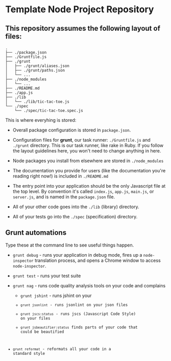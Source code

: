 # Template Node Project Repository

## This repository assumes the following layout of files:

```
.
├── ./package.json
├── ./Gruntfile.js
├── ./grunt
│   ├── ./grunt/aliases.json
│   ├── ./grunt/paths.json
│   └── ...
├── ./node_modules
│   └── ...
├── ./README.md
├── ./app.js
├── ./lib
│   └── ./lib/tic-tac-toe.js
└── ./spec
    └── ./spec/tic-tac-toe.spec.js
```

This is where everyhing is stored:

* Overall package configuration is stored in `package.json`.  

* Configuration files for **grunt**, our task runner: `./Gruntfile.js` and `./grunt` directory.  This is our task runner, like rake in Ruby.  If you follow the layout guidelines here, you won't need to change anything in here.

* Node packages you install from elsewhere are stored in `./node_modules` 

* The documentation you provide for users (like the documentation you're reading right now!) is included in `./README.md` 

* The entry point into your application should be the only Javascript file at the top level.  By convention it's called `index.js`, `app.js`, `main.js`, or `server.js`, and is named in the `package.json` file.

* All of your other code goes into the `./lib` (library) directory.

* All of your tests go into the `./spec` (specification) directory.

## Grunt automations

Type these at the command line to see useful things happen.

* `grunt debug` - runs your application in debug mode, fires up a `node-inspector` translation process, and opens a Chrome window to access `node-inspector`.

* `grunt test` - runs your test suite

* `grunt nag` - runs code quality analysis tools on your code and complains

    * `grunt jshint` - runs jshint on your <code>
    * `grunt jsonlint` - runs jsonlint on your json files 
    * `grunt jscs:status` - runs jscs (Javascript Code Style) on your files
    * `grunt jsbeautifier:status` finds parts of your code that could be beautified
 
* `grunt reformat` - reformats all your code in a standard style


